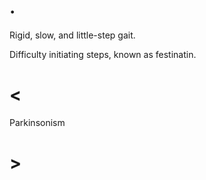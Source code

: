 # .

Rigid, slow, and little-step gait.

Difficulty initiating steps, known as festinatin.

# <

Parkinsonism

# >
